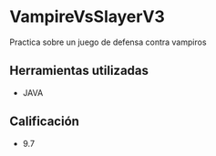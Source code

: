 # VampireVsSlayerV3
Practica sobre un juego de defensa contra vampiros

## Herramientas utilizadas
- JAVA

## Calificación
- 9.7
